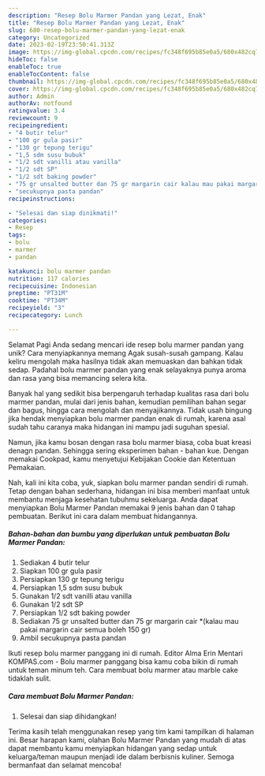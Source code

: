 ```yaml
---
description: "Resep Bolu Marmer Pandan yang Lezat, Enak"
title: "Resep Bolu Marmer Pandan yang Lezat, Enak"
slug: 680-resep-bolu-marmer-pandan-yang-lezat-enak
category: Uncategorized
date: 2023-02-19T23:50:41.313Z
image: https://img-global.cpcdn.com/recipes/fc348f695b85e0a5/680x482cq70/bolu-marmer-pandan-foto-resep-utama.jpg
hideToc: false
enableToc: true
enableTocContent: false
thumbnail: https://img-global.cpcdn.com/recipes/fc348f695b85e0a5/680x482cq70/bolu-marmer-pandan-foto-resep-utama.jpg
cover: https://img-global.cpcdn.com/recipes/fc348f695b85e0a5/680x482cq70/bolu-marmer-pandan-foto-resep-utama.jpg
author: Admin
authorAv: notfound
ratingvalue: 3.4
reviewcount: 9
recipeingredient:
- "4 butir telur"
- "100 gr gula pasir"
- "130 gr tepung terigu"
- "1,5 sdm susu bubuk"
- "1/2 sdt vanilli atau vanilla"
- "1/2 sdt SP"
- "1/2 sdt baking powder"
- "75 gr unsalted butter dan 75 gr margarin cair kalau mau pakai margarin cair semua boleh 150 gr"
- "secukupnya pasta pandan"
recipeinstructions:

- "Selesai dan siap dinikmati!"
categories:
- Resep
tags:
- bolu
- marmer
- pandan

katakunci: bolu marmer pandan 
nutrition: 117 calories
recipecuisine: Indonesian
preptime: "PT31M"
cooktime: "PT34M"
recipeyield: "3"
recipecategory: Lunch

---
```



Selamat Pagi Anda sedang mencari ide resep bolu marmer pandan yang unik? Cara menyiapkannya memang Agak susah-susah gampang. Kalau keliru mengolah maka hasilnya tidak akan memuaskan dan bahkan tidak sedap. Padahal bolu marmer pandan yang enak selayaknya punya aroma dan rasa yang bisa memancing selera kita.


Banyak hal yang sedikit bisa berpengaruh terhadap kualitas rasa dari bolu marmer pandan, mulai dari jenis bahan, kemudian pemilihan bahan segar dan bagus, hingga cara mengolah dan menyajikannya. Tidak usah bingung jika hendak menyiapkan bolu marmer pandan enak di rumah, karena asal sudah tahu caranya maka hidangan ini mampu jadi suguhan spesial.

Namun, jika kamu bosan dengan rasa bolu marmer biasa, coba buat kreasi denagn pandan. Sehingga sering eksperimen bahan - bahan kue. Dengan memakai Cookpad, kamu menyetujui Kebijakan Cookie dan Ketentuan Pemakaian.


Nah, kali ini kita coba, yuk, siapkan bolu marmer pandan sendiri di rumah. Tetap dengan bahan sederhana, hidangan ini bisa memberi manfaat untuk membantu menjaga kesehatan tubuhmu sekeluarga. Anda dapat menyiapkan Bolu Marmer Pandan memakai 9 jenis bahan dan 0 tahap pembuatan. Berikut ini cara dalam membuat hidangannya.

<!--inarticleads1-->

##### Bahan-bahan dan bumbu yang diperlukan untuk pembuatan Bolu Marmer Pandan:

1. Sediakan 4 butir telur
1. Siapkan 100 gr gula pasir
1. Persiapkan 130 gr tepung terigu
1. Persiapkan 1,5 sdm susu bubuk
1. Gunakan 1/2 sdt vanilli atau vanilla
1. Gunakan 1/2 sdt SP
1. Persiapkan 1/2 sdt baking powder
1. Sediakan 75 gr unsalted butter dan 75 gr margarin cair *(kalau mau pakai margarin cair semua boleh 150 gr)
1. Ambil secukupnya pasta pandan


Ikuti resep bolu marmer panggang ini di rumah. Editor Alma Erin Mentari KOMPAS.com - Bolu marmer panggang bisa kamu coba bikin di rumah untuk teman minum teh. Cara membuat bolu marmer atau marble cake tidaklah sulit. 

<!--inarticleads2-->

##### Cara membuat Bolu Marmer Pandan:


1. Selesai dan siap dihidangkan!



Terima kasih telah menggunakan resep yang tim kami tampilkan di halaman ini. Besar harapan kami, olahan Bolu Marmer Pandan yang mudah di atas dapat membantu kamu menyiapkan hidangan yang sedap untuk keluarga/teman maupun menjadi ide dalam berbisnis kuliner. Semoga bermanfaat dan selamat mencoba!
